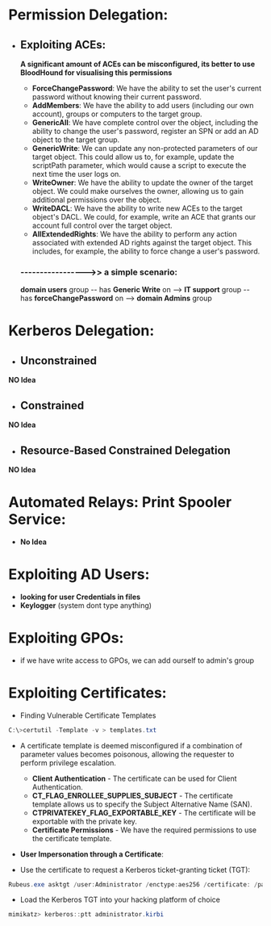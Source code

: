 # Permission Delegation:
- ## Exploiting ACEs:
  **A significant amount of ACEs can be misconfigured, its better to use BloodHound for visualising this permissions**
  
  + **ForceChangePassword**: We have the ability to set the user's current password without knowing their current password.
  + **AddMembers**: We have the ability to add users (including our own account), groups or computers to the target group.
  + **GenericAll**: We have complete control over the object, including the ability to change the user's password, register an SPN or add an AD object to the target group.
  + **GenericWrite**: We can update any non-protected parameters of our target object. This could allow us to, for example, update the scriptPath parameter, which would cause a script to execute the next time the user logs on.
  + **WriteOwner**: We have the ability to update the owner of the target object. We could make ourselves the owner, allowing us to gain additional permissions over the object.
  + **WriteDACL**: We have the ability to write new ACEs to the target object's DACL. We could, for example, write an ACE that grants our account full control over the target object.
  + **AllExtendedRights**: We have the ability to perform any action associated with extended AD rights against the target object. This includes, for example, the ability to force change a user's password.
  
  ### ----------------->> a simple scenario:  
   **domain users** group -- has **Generic Write** on --> **IT support** group -- has **forceChangePassword** on --> **domain Admins** group
  
# Kerberos Delegation:
- ## Unconstrained
 **NO Idea**
- ## Constrained 
 **NO Idea**
- ## Resource-Based Constrained Delegation
 **NO Idea**

# Automated Relays: Print Spooler Service:
- **No Idea**

# Exploiting AD Users:
- **looking for user Credentials in files**
- **Keylogger** (system dont type anything)

# Exploiting GPOs:
 - if we have write access to GPOs, we can add ourself to admin's group

# Exploiting Certificates:
 - Finding Vulnerable Certificate Templates 
  ```ps1
  C:\>certutil -Template -v > templates.txt 
  ```  
 - A certificate template is deemed misconfigured if a combination of parameter values becomes poisonous, allowing the requester to perform privilege escalation. 
   - **Client Authentication** - The certificate can be used for Client Authentication.
   - **CT_FLAG_ENROLLEE_SUPPLIES_SUBJECT** - The certificate template allows us to specify the Subject Alternative Name (SAN).
   - **CTPRIVATEKEY_FLAG_EXPORTABLE_KEY** - The certificate will be exportable with the private key.
   - **Certificate Permissions** - We have the required permissions to use the certificate template.
    
    
 - **User Impersonation through a Certificate**:
  - Use the certificate to request a Kerberos ticket-granting ticket (TGT):
   ```ps1   
   Rubeus.exe asktgt /user:Administrator /enctype:aes256 /certificate: /password:<certFile-password> /outfile: /domain:<DomainName> /dc:<DC-IP>
   ```
  - Load the Kerberos TGT into your hacking platform of choice
   ```ps1
   mimikatz> kerberos::ptt administrator.kirbi
   ```

